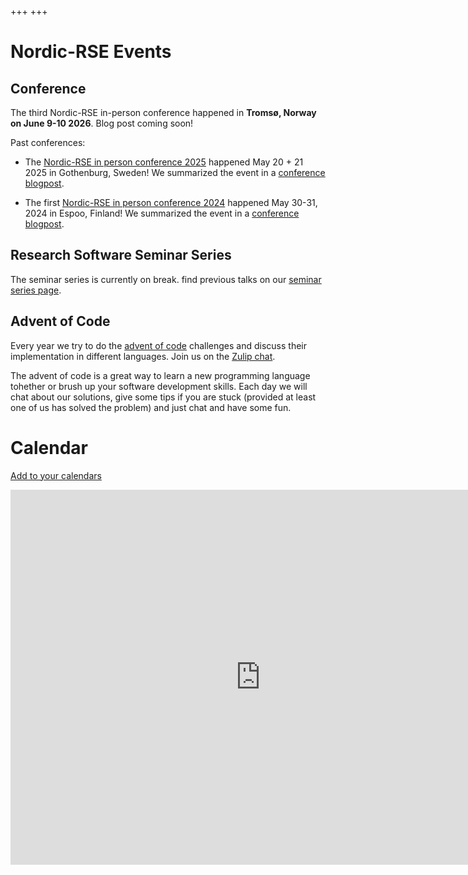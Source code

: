 +++
+++

# Nordic-RSE Events

## Conference

The third Nordic-RSE in-person conference happened in **Tromsø, Norway on June 9-10 2026**. 
Blog post coming soon! 

Past conferences: 

 - The [Nordic-RSE in person conference 2025](https://nordic-rse.org/nrse2025/) happened May 20 + 21 2025 in Gothenburg, Sweden! 
   We summarized the event in a [conference blogpost](https://nordic-rse.org/blog/nrse-conference-report/).

 - The first [Nordic-RSE in person conference 2024](/events/2024-in-person-conference/) happened May 30-31, 2024 in Espoo, Finland! 
   We summarized the event in a [conference blogpost](https://nordic-rse.org/blog/nrse-conference/).


## Research Software Seminar Series

The seminar series is currently on break. find previous talks on our [seminar series page](/events/seminar-series).


## Advent of Code

Every year we try to do the 
[advent of code](https://adventofcode.com/)
challenges and discuss their implementation in different languages. Join us on the [Zulip chat](https://coderefinery.zulipchat.com/#narrow/stream/305975-Advent-of-Code).

The advent of code is a great way to learn a new programming language tohether
or brush up your software development skills. Each day we will chat about our
solutions, give some tips if you are stuck (provided at least one of us has
solved the problem) and just chat and have some fun.

# Calendar

[Add to your calendars](https://nordic-rse.org/calendar/)

<iframe src="https://calendar.google.com/calendar/embed?src=7uqhsl56ltsvefk2vsmo6kthssbldh26%40import.calendar.google.com&ctz=Europe%2FHelsinki" style="border: 0" width="800" height="600" frameborder="0" scrolling="no"></iframe>
